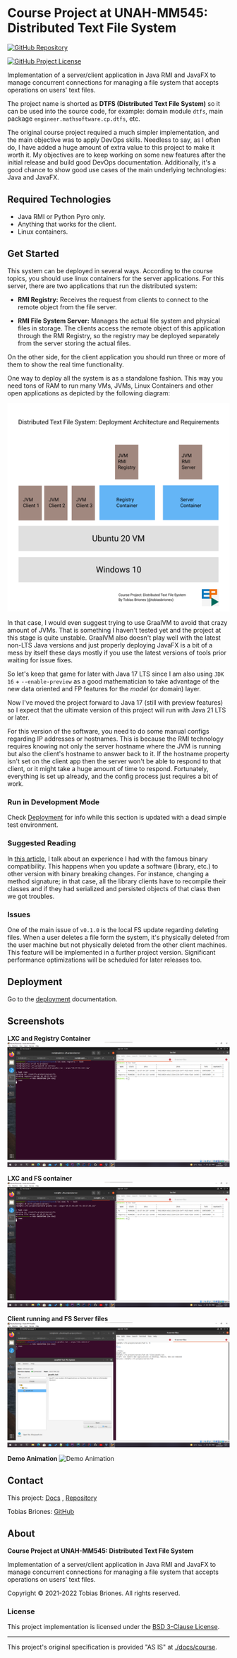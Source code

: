 <!-- Copyright (c) 2021-2022 Tobias Briones. All rights reserved. -->
<!-- SPDX-License-Identifier: BSD-3-Clause -->
<!-- This file is part of https://github.com/tobiasbriones/cp-unah-mm545-distributed-text-file-system -->

<!-- Project Author: Tobias Briones -->

# Course Project at UNAH-MM545: Distributed Text File System

[![GitHub Repository](https://img.shields.io/static/v1?label=GITHUB&message=REPOSITORY&labelColor=555&color=0277bd&style=for-the-badge&logo=GITHUB)](https://github.com/tobiasbriones/cp-unah-mm545-distributed-text-file-system)

[![GitHub Project License](https://img.shields.io/github/license/tobiasbriones/cp-unah-mm545-distributed-text-file-system.svg?style=flat-square)](https://github.com/tobiasbriones/cp-unah-mm545-distributed-text-file-system/blob/main/LICENSE)

Implementation of a server/client application in Java RMI and JavaFX to manage
concurrent connections for managing a file system that accepts operations on
users' text files.

The project name is shorted as **DTFS (Distributed Text File System)** so it 
can be used into the source code, for example: domain module `dtfs`, main 
package `engineer.mathsoftware.cp.dtfs`, etc.

The original course project required a much simpler implementation, and the main
objective was to apply DevOps skills. Needless to say, as I often do, I have
added a huge amount of extra value to this project to make it worth it. My
objectives are to keep working on some new features after the initial release
and build good DevOps documentation. Additionally, it's a good chance to show
good use cases of the main underlying technologies: Java and JavaFX.

## Required Technologies

- Java RMI or Python Pyro only.
- Anything that works for the client.
- Linux containers.

## Get Started

This system can be deployed in several ways. According to the course topics, you
should use linux containers for the server applications. For this server, there
are two applications that run the distributed system:

- **RMI Registry:** Receives the request from clients to connect to the remote
  object from the file server.

- **RMI File System Server:** Manages the actual file system and physical files
  in storage. The clients access the remote object of this application through
  the RMI Registry, so the registry may be deployed separately from the server
  storing the actual files.

On the other side, for the client application you should run three or more of
them to show the real time functionality.

One way to deploy all the system is as a standalone fashion. This way you need
tons of RAM to run many VMs, JVMs, Linux Containers and other open applications
as depicted by the following diagram:

![All-In-One Deployment](docs/img/deployment.svg)

In that case, I would even suggest trying to use GraalVM to avoid that crazy
amount of JVMs. That is something I haven't tested yet and the project at this
stage is quite unstable. GraalVM also doesn't play well with the latest non-LTS
Java versions and just properly deploying JavaFX is a bit of a mess by itself
these days mostly if you use the latest versions of tools prior waiting for
issue fixes. 

So let's keep that game for later with Java 17 LTS since I am also
using `JDK 16` + `--enable-preview` as a good mathematician to take advantage of
the new data oriented and FP features for the *model* (or domain) layer.

Now I've moved the project forward to Java 17 (still with preview features) 
so I expect that the ultimate version of this project will run with Java 21 
LTS or later. 

For this version of the software, you need to do some manual configs regarding
IP addresses or hostnames. This is because the RMI technology requires knowing
not only the server hostname where the JVM is running but also the client's
hostname to answer back to it. If the hostname property isn't set on the client
app then the server won't be able to respond to that client, or it might take a
huge amount of time to respond. Fortunately, everything is set up already, and
the config process just requires a bit of work.

### Run in Development Mode

Check [Deployment](#deployment) for info while this section is updated with a
dead simple test environment.

### Suggested Reading

In [this article](docs/troubleshooting/binary-incompatibility), I talk about an
experience I had with the famous binary compatibility. This happens when you
update a software (library, etc.) to other version with binary breaking changes.
For instance, changing a method signature; in that case, all the library clients
have to recompile their classes and if they had serialized and persisted objects
of that class then we got troubles.

### Issues

One of the main issue of `v0.1.0` is the local FS update regarding deleting
files. When a user deletes a file form the system, it's physically deleted from
the user machine but not physically deleted from the other client machines. This
feature will be implemented in a further project version. Significant
performance optimizations will be scheduled for later releases too.

## Deployment

Go to the [deployment](docs/deployment) documentation.

## Screenshots

**LXC and Registry Container**
![Registry](docs/img/lxc-list-and-registry-screenshot.png)

**LXC and FS container**
![FS](docs/img/lxc-list-and-fs-screenshot.png)

**Client running and FS Server files**
![Client](docs/img/client-and-fs-files-screenshot.png)

**Demo Animation**
![Demo Animation](docs/img/demo.gif)

## Contact

This project:
[Docs](https://tobiasbriones.github.io/cp-unah-mm545-distributed-text-file-system)
,
[Repository](https://github.com/tobiasbriones/cp-unah-mm545-distributed-text-file-system)

Tobias Briones: [GitHub](https://github.com/tobiasbriones)

## About

**Course Project at UNAH-MM545: Distributed Text File System**

Implementation of a server/client application in Java RMI and JavaFX to manage
concurrent connections for managing a file system that accepts operations on
users' text files.

Copyright © 2021-2022 Tobias Briones. All rights reserved.

### License

This project implementation is licensed under
the [BSD 3-Clause License](LICENSE).

---

This project's original specification is provided "AS IS"
at [./docs/course](docs/course).
